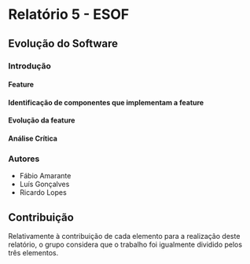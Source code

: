 # Relatório 5 - ESOF #
## Evolução do Software ##
### Introdução


#### Feature 


#### Identificação de componentes que implementam a feature


#### Evolução da feature



#### Análise Crítica



### Autores

* Fábio Amarante
* Luís Gonçalves
* Ricardo Lopes


## Contribuição

Relativamente à contribuição de cada elemento para a realização deste relatório, o grupo considera que o trabalho foi igualmente dividido pelos três elementos.
